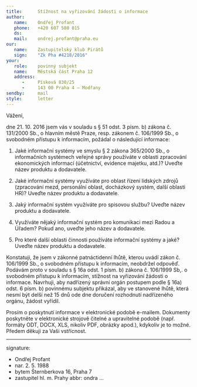 ```yaml
---
title:      Stížnost na vyřizování žádosti o informace
author:
   name:    Ondřej Profant
   phone:   +420 607 580 015
   ds:      
   mail:    ondrej.profant@praha.eu
our:
   name:    Zastupitelský klub Pirátů
   sign:    "Zk Pha #4218/2016"
your:
   role:    povinný subjekt
   name:    Městská část Praha 12
   address:
      -     Písková 830/25
      -     143 00 Praha 4 – Modřany
sendby:     mail
style:      letter
---
```


Vážení,

dne 21. 10. 2016 jsem vás v souladu s § 51 odst. 3 písm. b) zákona č. 131/2000 Sb., o hlavním městě Praze, resp. zákonem č. 106/1999 Sb., o svobodném přístupu k informacím, požádal o následující informace:

1. Jaké informační systémy ve smyslu § 2 zákona 365/2000 Sb., o informačních systémech veřejné správy používáte v oblasti zpracování ekonomických informací (účetnictví, evidence majetku, atd.)? Uveďte název produktu a dodavatele.

2. Jaké informační systémy využíváte pro oblast řízení lidských zdrojů (zpracování mezd, personální oblast, docházkový systém, další oblasti HR)? Uveďte název produktu a dodavatele.

3. Jaký informační systém využíváte pro spisovou službu? Uveďte název produktu a dodavatele.

4. Využíváte nějaký informační systém pro komunikaci mezi Radou a Úřadem? Pokud ano, uveďte jeho název a dodavatele.

5. Pro které další oblasti činnosti používáte informační systémy a jaké? Uveďte název produktu a dodavatele.

Konstatuji, že jsem v zákonné patnáctidenní lhůtě, kterou uvádí zákon č. 106/1999 Sb., o svobodném přístupu k informacím, neobdržel odpověď. Podávám proto v souladu s § 16a odst. 1 písm. b) zákona č. 106/1999 Sb,. o svobodném přístupu k informacím, stížnost na vyřizování žádosti o informace. Navrhuji, aby nadřízený správní orgán postupem podle § 16a) odst. 6 písm. b) povinnému subjektu přikázal, aby ve stanovené lhůtě, která nesmí být delší než 15 dnů ode dne doručení rozhodnutí nadřízeného orgánu, žádost vyřídil.

Prosím o poskytnutí informace v elektronické podobě e-mailem. Dokumenty poskytněte v elektronické strojově čitelné a upravitelné podobě (např. formáty ODT, DOCX, XLS, nikoliv PDF, obrázky apod.), kdykoliv je to možné. Předem děkuji za Vaši vstřícnost.

---
signature:
- Ondřej Profant
- nar. 2. 5. 1988
- bytem Šternberkova 16, Praha 7
- zastupitel hl. m. Prahy
abbr:       ondra
...
